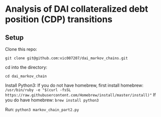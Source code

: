 # Analysis of DAI collateralized debt position (CDP) transitions

## Setup

Clone this repo:

  `git clone git@github.com:vic007207/dai_markov_chains.git`

cd into the directory:

  `cd dai_markov_chain`

Install Python3:
  If you do not have homebrew, first install homebrew:
    `/usr/bin/ruby -e "$(curl -fsSL https://raw.githubusercontent.com/Homebrew/install/master/install)"`
  If you do have homebrew:
    `brew install python3`

Run:
  `python3 markov_chain_part2.py`

